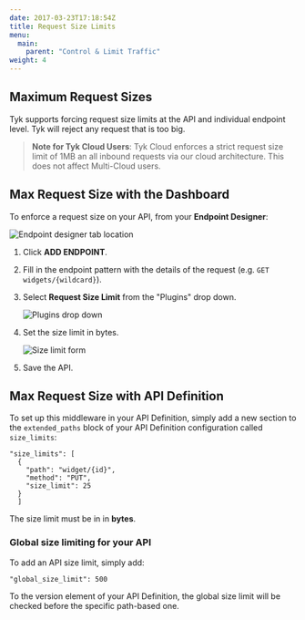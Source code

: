 ```yaml
---
date: 2017-03-23T17:18:54Z
title: Request Size Limits
menu:
  main:
    parent: "Control & Limit Traffic"
weight: 4 
---
```


## <a name="maximum-request-sizes"></a> Maximum Request Sizes

Tyk supports forcing request size limits at the API and individual endpoint level. Tyk will reject any request that is too big.

> **Note for Tyk Cloud Users**: Tyk Cloud enforces a strict request size limit of 1MB an all inbound requests via our cloud architecture. This does not affect Multi-Cloud users.

## <a name="max-request-size-with-dashboard"></a> Max Request Size with the Dashboard

To enforce a request size on your API, from your **Endpoint Designer**:

![Endpoint designer tab location](/docs/img/dashboard/system-management/endpoint_designer_2.5.png)

1.  Click **ADD ENDPOINT**.

2.  Fill in the endpoint pattern with the details of the request (e.g. `GET widgets/{wildcard}`).

3.  Select **Request Size Limit** from the "Plugins" drop down.
    
    ![Plugins drop down](/docs/img/dashboard/system-management/request_size_plugin_2.5.png)

4.  Set the size limit in bytes.
    
    ![Size limit form](/docs/img/dashboard/system-management/set_size_limit_2.5.png)

5.  Save the API.


## <a name="max-request-size-with-api"></a> Max Request Size with API Definition

To set up this middleware in your API Definition, simply add a new section to the `extended_paths` block of your API Definition configuration called `size_limits`:

```{.copyWrapper}
"size_limits": [
  {
    "path": "widget/{id}",
    "method": "PUT",
    "size_limit": 25
  }
  ]
```

The size limit must be in in **bytes**.

### Global size limiting for your API

To add an API size limit, simply add:
```
"global_size_limit": 500 
```


To the version element of your API Definition, the global size limit will be checked before the specific path-based one.
